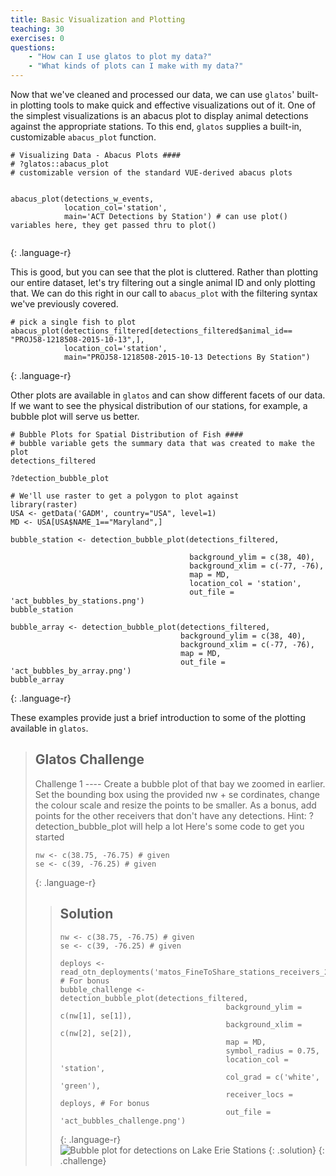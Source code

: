 ```yaml
---
title: Basic Visualization and Plotting
teaching: 30
exercises: 0
questions:
    - "How can I use glatos to plot my data?"
    - "What kinds of plots can I make with my data?"
---
```


Now that we've cleaned and processed our data, we can use `glatos`' built-in plotting tools to make quick and effective visualizations out of it. One of the simplest visualizations is an abacus plot to display animal detections against the appropriate stations. To this end, `glatos` supplies a built-in, customizable `abacus_plot` function.

~~~
# Visualizing Data - Abacus Plots ####
# ?glatos::abacus_plot
# customizable version of the standard VUE-derived abacus plots


abacus_plot(detections_w_events,
            location_col='station',
            main='ACT Detections by Station') # can use plot() variables here, they get passed thru to plot()


~~~
{: .language-r}

This is good, but you can see that the plot is cluttered. Rather than plotting our entire dataset, let's try filtering out a single animal ID and only plotting that. We can do this right in our call to `abacus_plot` with the filtering syntax we've previously covered.

~~~
# pick a single fish to plot
abacus_plot(detections_filtered[detections_filtered$animal_id== "PROJ58-1218508-2015-10-13",],
            location_col='station',
            main="PROJ58-1218508-2015-10-13 Detections By Station")
~~~
{: .language-r}

Other plots are available in `glatos` and can show different facets of our data. If we want to see the physical distribution of our stations, for example, a bubble plot will serve us better.

~~~
# Bubble Plots for Spatial Distribution of Fish ####
# bubble variable gets the summary data that was created to make the plot
detections_filtered

?detection_bubble_plot

# We'll use raster to get a polygon to plot against
library(raster)
USA <- getData('GADM', country="USA", level=1)
MD <- USA[USA$NAME_1=="Maryland",]

bubble_station <- detection_bubble_plot(detections_filtered,

                                        background_ylim = c(38, 40),
                                        background_xlim = c(-77, -76),
                                        map = MD,
                                        location_col = 'station',
                                        out_file = 'act_bubbles_by_stations.png')
bubble_station

bubble_array <- detection_bubble_plot(detections_filtered,
                                      background_ylim = c(38, 40),
                                      background_xlim = c(-77, -76),
                                      map = MD,
                                      out_file = 'act_bubbles_by_array.png')
bubble_array
~~~
{: .language-r}

These examples provide just a brief introduction to some of the plotting available in `glatos`.

> ## Glatos Challenge
>
> Challenge 1 ----
> Create a bubble plot of that bay we zoomed in earlier. Set the bounding box using the provided nw + se cordinates, change the colour scale and
> resize the points to be smaller. As a bonus, add points for the other receivers that don't have any detections.
> Hint: ?detection_bubble_plot will help a lot
> Here's some code to get you started
> ~~~
> nw <- c(38.75, -76.75) # given
> se <- c(39, -76.25) # given
> ~~~
> {: .language-r}
>
> > ## Solution
> >
> > ~~~
> > nw <- c(38.75, -76.75) # given
> > se <- c(39, -76.25) # given
> >
> > deploys <- read_otn_deployments('matos_FineToShare_stations_receivers_202104091205.csv') # For bonus
> > bubble_challenge <- detection_bubble_plot(detections_filtered,
> >                                      background_ylim = c(nw[1], se[1]),
> >                                      background_xlim = c(nw[2], se[2]),
> >                                      map = MD,
> >                                      symbol_radius = 0.75,
> >                                      location_col = 'station',
> >                                      col_grad = c('white', 'green'),
> >                                      receiver_locs = deploys, # For bonus
> >                                      out_file = 'act_bubbles_challenge.png')
> > ~~~
> > {: .language-r}
> > ![Bubble plot for detections on Lake Erie Stations](../Resources/act_bubbles_challenge.png)
> {: .solution}
{: .challenge}